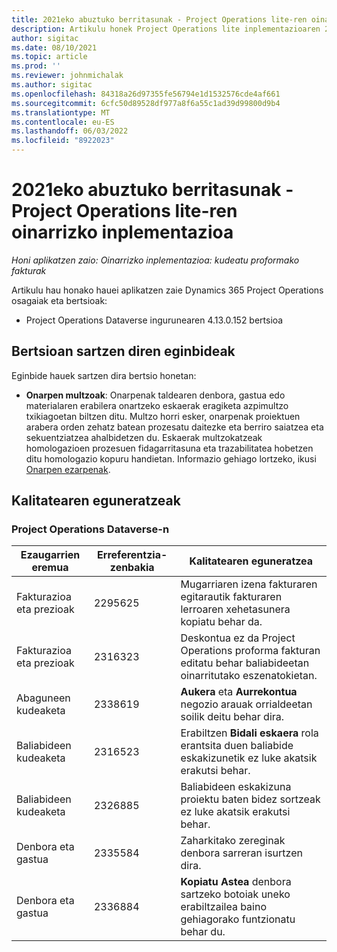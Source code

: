 ```yaml
---
title: 2021eko abuztuko berritasunak - Project Operations lite-ren oinarrizko inplementazioa
description: Artikulu honek Project Operations lite inplementazioaren 2021eko abuztuko bertsioan eskuragarri dauden kalitate eguneratzeei buruzko informazioa eskaintzen du.
author: sigitac
ms.date: 08/10/2021
ms.topic: article
ms.prod: ''
ms.reviewer: johnmichalak
ms.author: sigitac
ms.openlocfilehash: 84318a26d97355fe56794e1d1532576cde4af661
ms.sourcegitcommit: 6cfc50d89528df977a8f6a55c1ad39d99800d9b4
ms.translationtype: MT
ms.contentlocale: eu-ES
ms.lasthandoff: 06/03/2022
ms.locfileid: "8922023"
---
```

# <a name="whats-new-august-2021---project-operations-lite-deployment"></a>2021eko abuztuko berritasunak - Project Operations lite-ren oinarrizko inplementazioa

_Honi aplikatzen zaio: Oinarrizko inplementazioa: kudeatu proformako fakturak_

Artikulu hau honako hauei aplikatzen zaie Dynamics 365 Project Operations osagaiak eta bertsioak:

  - Project Operations Dataverse ingurunearen 4.13.0.152 bertsioa

## <a name="features-included-in-this-release"></a>Bertsioan sartzen diren eginbideak

Eginbide hauek sartzen dira bertsio honetan:

- **Onarpen multzoak**: Onarpenak taldearen denbora, gastua edo materialaren erabilera onartzeko eskaerak eragiketa azpimultzo txikiagoetan biltzen ditu. Multzo horri esker, onarpenak proiektuen arabera orden zehatz batean prozesatu daitezke eta berriro saiatzea eta sekuentziatzea ahalbidetzen du. Eskaerak multzokatzeak homologazioen prozesuen fidagarritasuna eta trazabilitatea hobetzen ditu homologazio kopuru handietan. Informazio gehiago lortzeko, ikusi [Onarpen ezarpenak](../../approvals/approval-sets.md).

## <a name="quality-updates"></a>Kalitatearen eguneratzeak

### <a name="project-operations-on-dataverse"></a>Project Operations Dataverse-n

| **Ezaugarrien eremua** | **Erreferentzia-zenbakia** | **Kalitatearen eguneratzea** |
| --- | --- | --- |
| Fakturazioa eta prezioak | 2295625 | Mugarriaren izena fakturaren egitarautik fakturaren lerroaren xehetasunera kopiatu behar da. |
| Fakturazioa eta prezioak | 2316323 | Deskontua ez da Project Operations proforma fakturan editatu behar baliabideetan oinarritutako eszenatokietan. |
|   Abaguneen kudeaketa | 2338619 | **Aukera** eta **Aurrekontua** negozio arauak orrialdeetan soilik deitu behar dira. |
| Baliabideen kudeaketa | 2316523 | Erabiltzen **Bidali eskaera** rola erantsita duen baliabide eskakizunetik ez luke akatsik erakutsi behar. |
| Baliabideen kudeaketa | 2326885 | Baliabideen eskakizuna proiektu baten bidez sortzeak ez luke akatsik erakutsi behar. |
| Denbora eta gastua | 2335584 | Zaharkitako zereginak denbora sarreran isurtzen dira. |
| Denbora eta gastua | 2336884 | **Kopiatu Astea** denbora sartzeko botoiak uneko erabiltzailea baino gehiagorako funtzionatu behar du. |
